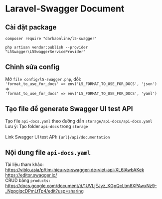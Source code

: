 # Laravel-Swagger Document
## Cài đặt package
```
composer require "darkaonline/l5-swagger"
```
```
php artisan vendor:publish --provider "L5Swagger\L5SwaggerServiceProvider"
```
## Chỉnh sửa config
Mở `file config/l5-swagger.php`, đổi: <br>
`'format_to_use_for_docs' => env('L5_FORMAT_TO_USE_FOR_DOCS', 'json')`
<br>
=>
<br>
`'format_to_use_for_docs' => env('L5_FORMAT_TO_USE_FOR_DOCS', 'yaml')`
<br>
## Tạo file để generate Swagger UI test API
Tạo file `api-docs.yaml` theo đường dẫn `storage/api-docs/api-docs.yaml`
<br>
Lưu ý: Tạo folder `api-docs` trong `storage`
<br>
<br>
Link Swagger UI test API: `{url}/api/documentation`
## Nội dung file `api-docs.yaml`
Tài liệu tham khảo:
<br>
https://viblo.asia/p/tim-hieu-ve-swagger-de-viet-api-XL6lAwbAKek
<br>
https://editor.swagger.io/
<br>
CRUD bảng `products:`
<br>
https://docs.google.com/document/d/1UVLjEJyz_KGpQcLtm8XPAwxNz9-_NppglqcDPmLtTp4/edit?usp=sharing
